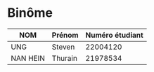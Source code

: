 # Binôme

| NOM      | Prénom  | Numéro étudiant |
| -------- | ------- | --------------- |
| UNG      | Steven  | 22004120        |
| NAN HEIN | Thurain | 21978534        |

